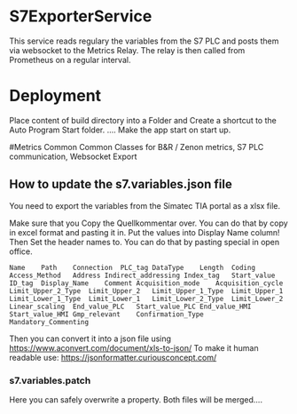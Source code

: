 ﻿# S7ExporterService
This service reads regulary the variables from the S7 PLC and posts them via websocket to the Metrics Relay. 
The relay is then called from Prometheus on a regular interval.

# Deployment 
Place content of build directory into a Folder and Create a shortcut to the Auto Program Start folder. .... Make the app start on start up.

#Metrics Common
Common Classes for B&R / Zenon metrics, S7 PLC communication, Websocket Export

## How to update the s7.variables.json file
You need to export the variables from the Simatec TIA portal as a xlsx file.

Make sure that you Copy the Quellkommentar over. You can do that by copy in excel format and pasting it in.
Put the values into Display Name column!
Then Set the header names to. You can do that by pasting special in open office.
```
Name	Path	Connection	PLC_tag	DataType	Length	Coding	Access_Method	Address	Indirect_addressing	Index_tag	Start_value	ID_tag	Display_Name	Comment	Acquisition_mode	Acquisition_cycle	Limit_Upper_2_Type	Limit_Upper_2	Limit_Upper_1_Type	Limit_Upper_1	Limit_Lower_1_Type	Limit_Lower_1	Limit_Lower_2_Type	Limit_Lower_2	Linear_scaling	End_value_PLC	Start_value_PLC	End_value_HMI	Start_value_HMI	Gmp_relevant	Confirmation_Type	Mandatory_Commenting																																																																																																																																																																																																																																																																																																																																																																																																																																																																																																																																																																																																																																																																																																																																																																																																																																																																																																																																																																																																																															
```

Then you can convert it into a json file using https://www.aconvert.com/document/xls-to-json/
To make it human readable use: https://jsonformatter.curiousconcept.com/


### s7.variables.patch
Here you can safely overwrite a property. Both files will be merged....